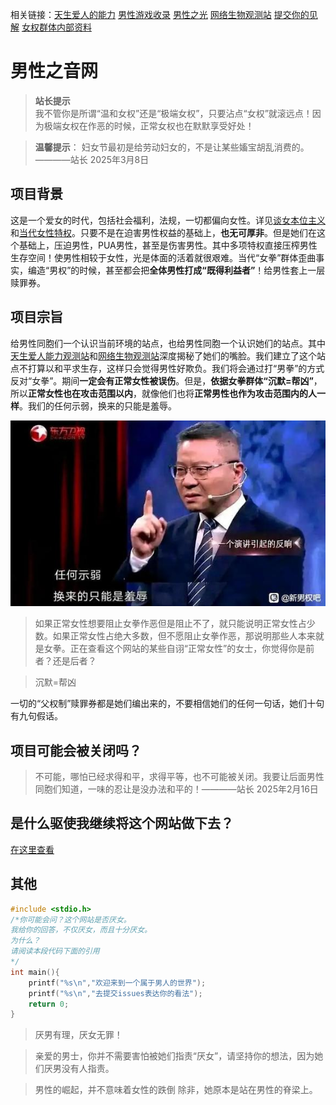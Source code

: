 相关链接：[天生爱人的能力](https://baxi-beef.github.io/link1.html)  [男性游戏收录](https://poet000.github.io/yx/index.html)  [男性之光](https://baxi-beef.github.io/link2.html)  [网络生物观测站](https://d-baxi-beef.github.io/) [提交你的见解](https://github.com/baxi-beef/baxi-beef.github.io/issues) [女权群体内部资料](3-1.jpg)


# 男性之音网

> **站长提示**  
> 我不管你是所谓“温和女权”还是“极端女权”，只要沾点“女权”就滚远点！因为极端女权在作恶的时候，正常女权也在默默享受好处！

> **温馨提示**： 妇女节最初是给劳动妇女的，不是让某些㜅宝胡乱消费的。  
> ————站长 2025年3月8日

## 项目背景

这是一个爱女的时代，包括社会福利，法规，一切都偏向女性。详见[谈女本位主义](https://www.bilibili.com/video/BV1Jf4y1v7b4/?share_source=copy_web&vd_source=2c02efe3185bcef9c111bdb6f9e67e27)和[当代女性特权](https://zhuanlan.zhihu.com/p/15371578273?utm_psn=1858133162523246592)。只要不是在迫害男性权益的基础上，**也无可厚非**。但是她们在这个基础上，压迫男性，PUA男性，甚至是伤害男性。其中多项特权直接压榨男性生存空间！使男性相较于女性，光是体面的活着就很艰难。当代“女拳”群体歪曲事实，编造“男权”的时候，甚至都会把**全体男性打成“既得利益者”**！给男性套上一层赎罪券。


## 项目宗旨

给男性同胞们一个认识当前环境的站点，也给男性同胞一个认识她们的站点。其中[天生爱人能力观测站](./link1.html)和[网络生物观测站](d-baxi-beef.github.io)深度揭秘了她们的嘴脸。我们建立了这个站点不打算以和平求生存，这样只会觉得男性好欺负。我们将会通过打“男拳”的方式反对“女拳”。期间**一定会有正常女性被误伤**。但是，**依据女拳群体“沉默=帮凶”**，所以**正常女性也在攻击范围以内**，就像他们也将**正常男性也作为攻击范围内的人一样**。我们的任何示弱，换来的只能是羞辱。

![](index-1.jpg)

> 如果正常女性想要阻止女拳作恶但是阻止不了，就只能说明正常女性占少数。如果正常女性占绝大多数，但不愿阻止女拳作恶，那说明那些人本来就是女拳。正在查看这个网站的某些自诩“正常女性”的女士，你觉得你是前者？还是后者？

> 沉默=帮凶

一切的“父权制”赎罪券都是她们编出来的，不要相信她们的任何一句话，她们十句有九句假话。

## 项目可能会被关闭吗？

 > 不可能，哪怕已经求得和平，求得平等，也不可能被关闭。我要让后面男性同胞们知道，一味的忍让是没办法和平的！————站长  2025年2月16日

## 是什么驱使我继续将这个网站做下去？

[在这里查看](link1.html)

## 其他

```C++
#include <stdio.h>
/*你可能会问？这个网站是否厌女。
我给你的回答，不仅厌女，而且十分厌女。
为什么？
请阅读本段代码下面的引用
*/
int main(){
    printf("%s\n","欢迎来到一个属于男人的世界");
    printf("%s\n","去提交issues表达你的看法");
    return 0;
}
```

> 厌男有理，厌女无罪！

> 亲爱的男士，你并不需要害怕被她们指责“厌女”，请坚持你的想法，因为她们厌男没有人指责。

> 男性的崛起，并不意味着女性的跌倒
除非，她原本是站在男性的脊梁上。



